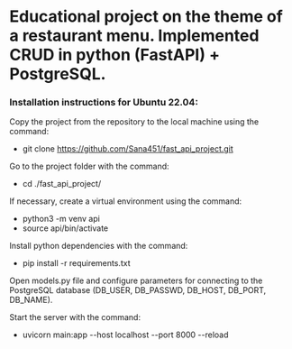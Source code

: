 # Educational project on the theme of a restaurant menu. Implemented CRUD in python (FastAPI) + PostgreSQL.

### Installation instructions for Ubuntu 22.04:

Copy the project from the repository to the local machine using the command:
* git clone https://github.com/Sana451/fast_api_project.git


Go to the project folder with the command:
* cd ./fast_api_project/


If necessary, create a virtual environment using the command:
* python3 -m venv api
* source api/bin/activate


Install python dependencies with the command:
* pip install -r requirements.txt


Open models.py file and configure parameters for connecting to the PostgreSQL database
(DB_USER, DB_PASSWD, DB_HOST, DB_PORT, DB_NAME).


Start the server with the command:
* uvicorn main:app --host localhost --port 8000 --reload
